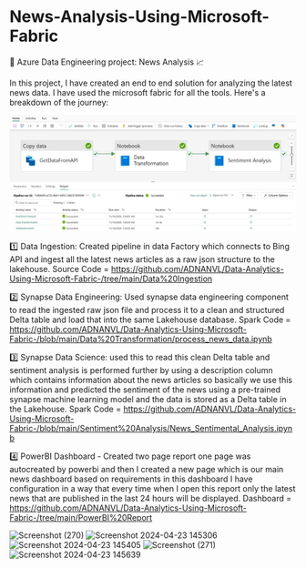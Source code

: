 # News-Analysis-Using-Microsoft-Fabric

🚀 Azure Data Engineering project: News Analysis 📈


In this project, I have created an end to end solution for analyzing the latest news data. I have used the microsoft fabric for all the tools. Here's a 
breakdown of the journey:


![workflow](https://github.com/ADNANVL/Data-Analytics-Using-Microsoft-Fabric-/blob/main/Final%20Pipeline/Pipeline.png)

1️⃣ Data Ingestion: Created pipeline in data Factory which connects to Bing API and ingest all the latest news articles as a raw json structure to the lakehouse.
Source Code = https://github.com/ADNANVL/Data-Analytics-Using-Microsoft-Fabric-/tree/main/Data%20Ingestion

2️⃣ Synapse Data Engineering: Used synapse data engineering component to read the ingested raw json file and process it to a clean and structured Delta table and load that into the same Lakehouse database.
Spark Code = https://github.com/ADNANVL/Data-Analytics-Using-Microsoft-Fabric-/blob/main/Data%20Transformation/process_news_data.ipynb

3️⃣ Synapse Data Science: used this to read this clean Delta table and sentiment analysis is performed further by using a description column which contains information 
about the news articles so basically we use this information and predicted the sentiment of the news using a pre-trained synapse machine learning model and the data 
is stored as a Delta table in the Lakehouse.
Spark Code = https://github.com/ADNANVL/Data-Analytics-Using-Microsoft-Fabric-/blob/main/Sentiment%20Analysis/News_Sentimental_Analysis.ipynb

4️⃣ PowerBI Dashboard - Created two page report one page was autocreated by powerbi and then I created a new page which is our main news dashboard based on 
requirements in this dashboard I have configuration in a way that every time when I open this report only the latest news that are published in the last 24 hours will 
be displayed.
Dashboard = https://github.com/ADNANVL/Data-Analytics-Using-Microsoft-Fabric-/tree/main/PowerBI%20Report

![Screenshot (270)](https://github.com/AtharvTarte/Bing-News-Analysis/assets/129486843/7e443cc4-b910-4f0e-8aad-778cd19bcd83)
![Screenshot 2024-04-23 145306](https://github.com/AtharvTarte/Bing-News-Analysis/assets/129486843/5c89b059-c924-4518-bb68-d3abaec0f167)
![Screenshot 2024-04-23 145405](https://github.com/AtharvTarte/Bing-News-Analysis/assets/129486843/101e585b-4f46-4c69-9268-227938b1c09f)
![Screenshot (271)](https://github.com/AtharvTarte/Bing-News-Analysis/assets/129486843/c002456c-68a7-4520-9eb2-315c8b308bfe)
![Screenshot 2024-04-23 145639](https://github.com/AtharvTarte/Bing-News-Analysis/assets/129486843/577333b5-3b21-43bf-bc39-5534934b51d4)
